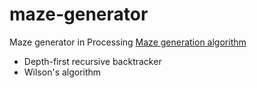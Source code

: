 # maze-generator

Maze generator in Processing
[Maze generation algorithm](https://en.wikipedia.org/wiki/Maze_generation_algorithm)

- Depth-first recursive backtracker
- Wilson's algorithm